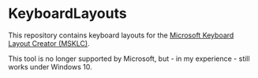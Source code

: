 # KeyboardLayouts

This repository contains keyboard layouts for the [Microsoft Keyboard Layout Creator (MSKLC)](https://www.microsoft.com/en-us/download/details.aspx?id=102134).

This tool is no longer supported by Microsoft, but - in my experience - still works under Windows 10.